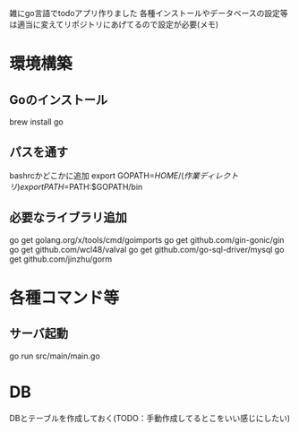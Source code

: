 雑にgo言語でtodoアプリ作りました
各種インストールやデータベースの設定等は適当に変えてリポジトリにあげてるので設定が必要(メモ)

# 環境構築
## Goのインストール
brew install go

## パスを通す
bashrcかどこかに追加
export GOPATH=$HOME/(作業ディレクトリ)
export PATH=$PATH:$GOPATH/bin

## 必要なライブラリ追加
go get golang.org/x/tools/cmd/goimports
go get github.com/gin-gonic/gin
go get github.com/wcl48/valval
go get github.com/go-sql-driver/mysql
go get github.com/jinzhu/gorm

# 各種コマンド等
## サーバ起動
go run src/main/main.go

# DB
DBとテーブルを作成しておく(TODO：手動作成してるとこをいい感じにしたい)
